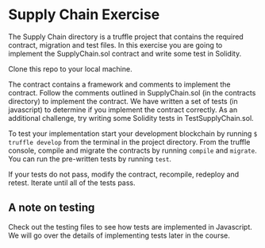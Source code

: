 
# Supply Chain Exercise

The Supply Chain directory is a truffle project that contains the required contract, migration and test files. In this exercise you are going to implement the SupplyChain.sol contract and write some test in Solidity.

Clone this repo to your local machine.

The contract contains a framework and comments to implement the contract. Follow the comments outlined in SupplyChain.sol (in the contracts directory) to implement the contract. We have written a set of tests (in javascript) to determine if you implement the contract correctly. As an additional challenge, try writing some Solidity tests in TestSupplyChain.sol.

To test your implementation start your development blockchain by running `$ truffle develop` from the terminal in the project directory. From the truffle console, compile and migrate the contracts by running `compile` and `migrate`. You can run the pre-written tests by running `test`.

If your tests do not pass, modify the contract, recompile, redeploy and retest. Iterate until all of the tests pass.

## A note on testing

Check out the testing files to see how tests are implemented in Javascript. We will go over the details of implementing tests later in the course.
